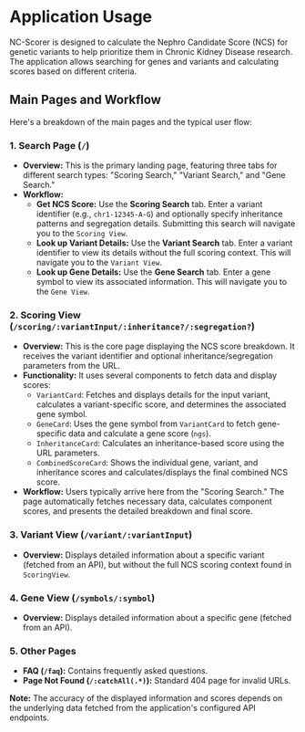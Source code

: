 # Application Usage

NC-Scorer is designed to calculate the Nephro Candidate Score (NCS) for genetic variants to help prioritize them in Chronic Kidney Disease research. The application allows searching for genes and variants and calculating scores based on different criteria.

## Main Pages and Workflow

Here's a breakdown of the main pages and the typical user flow:

### 1. Search Page (`/`)

*   **Overview:** This is the primary landing page, featuring three tabs for different search types: "Scoring Search," "Variant Search," and "Gene Search."
*   **Workflow:**
    *   **Get NCS Score:** Use the **Scoring Search** tab. Enter a variant identifier (e.g., `chr1-12345-A-G`) and optionally specify inheritance patterns and segregation details. Submitting this search will navigate you to the `Scoring View`.
    *   **Look up Variant Details:** Use the **Variant Search** tab. Enter a variant identifier to view its details without the full scoring context. This will navigate you to the `Variant View`.
    *   **Look up Gene Details:** Use the **Gene Search** tab. Enter a gene symbol to view its associated information. This will navigate you to the `Gene View`.

### 2. Scoring View (`/scoring/:variantInput/:inheritance?/:segregation?`)

*   **Overview:** This is the core page displaying the NCS score breakdown. It receives the variant identifier and optional inheritance/segregation parameters from the URL.
*   **Functionality:** It uses several components to fetch data and display scores:
    *   `VariantCard`: Fetches and displays details for the input variant, calculates a variant-specific score, and determines the associated gene symbol.
    *   `GeneCard`: Uses the gene symbol from `VariantCard` to fetch gene-specific data and calculate a gene score (`ngs`).
    *   `InheritanceCard`: Calculates an inheritance-based score using the URL parameters.
    *   `CombinedScoreCard`: Shows the individual gene, variant, and inheritance scores and calculates/displays the final combined NCS score.
*   **Workflow:** Users typically arrive here from the "Scoring Search." The page automatically fetches necessary data, calculates component scores, and presents the detailed breakdown and final score.

### 3. Variant View (`/variant/:variantInput`)

*   **Overview:** Displays detailed information about a specific variant (fetched from an API), but without the full NCS scoring context found in `ScoringView`.

### 4. Gene View (`/symbols/:symbol`)

*   **Overview:** Displays detailed information about a specific gene (fetched from an API).

### 5. Other Pages

*   **FAQ (`/faq`):** Contains frequently asked questions.
*   **Page Not Found (`/:catchAll(.*)`):** Standard 404 page for invalid URLs.

**Note:** The accuracy of the displayed information and scores depends on the underlying data fetched from the application's configured API endpoints.
